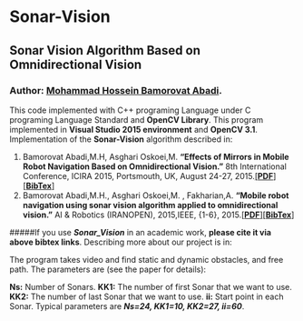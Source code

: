 # Sonar-Vision
## Sonar Vision Algorithm Based on Omnidirectional Vision
### Author: [Mohammad Hossein Bamorovat Abadi](https://bamorovatwo.wordpress.com/).


This code implemented with C++ programing Language under C programing Language Standard and **OpenCV Library**.
This program implemented in **Visual Studio 2015 environment** and **OpenCV 3.1**.
Implementation of the **Sonar-Vision** algorithm described in:

1. Bamorovat Abadi,M.H, Asghari Oskoei,M. **“Effects of Mirrors in Mobile Robot Navigation Based on Omnidirectional Vision.”** 8th International Conference, ICIRA 2015, Portsmouth, UK, August 24-27, 2015.[[**PDF**]](https://bamorovatwo.files.wordpress.com/2016/12/intelligentroboticsandapplications.pdf)[[**BibTex**]](https://bamorovatwo.wordpress.com/bibtex1)
2. Bamorovat Abadi,M.H., Asghari Oskoei,M. , Fakharian,A. **“Mobile robot navigation using sonar vision algorithm applied to omnidirectional vision.”** AI & Robotics (IRANOPEN), 2015,IEEE, {1-6}, 2015.[[**PDF**]](https://bamorovatwo.files.wordpress.com/2016/12/the-7th-robocup-iranopen-international-symposium-and-the-5th-joint-conference-of-ai-robotics.pdf)[[**BibTex**]](https://bamorovatwo.wordpress.com/bibtex2)

#####If you use ***Sonar_Vision*** in an academic work, **please cite it via above bibtex links**.
Describing more about our project is in: 

The program takes video and find static and dynamic obstacles, and free path. The parameters are (see the paper for details):

**Ns:** Number of Sonars. **KK1:** The number of first Sonar that we want to use. **KK2:** The number of last Sonar that we want to use. **ii:** Start point in each Sonar. Typical parameters are ***Ns=24, KK1=10, KK2=27, ii=60***.
